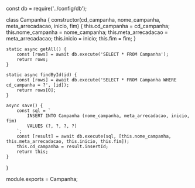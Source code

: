 const db = require('../config/db');


class Campanha {
    constructor(cd_campanha, nome_campanha, meta_arrecadacao, inicio, fim) {
        this.cd_campanha = cd_campanha;
        this.nome_campanha = nome_campanha;
        this.meta_arrecadacao = meta_arrecadacao;
        this.inicio = inicio;
        this.fim = fim;
    }

    static async getAll() {
        const [rows] = await db.execute('SELECT * FROM Campanha');
        return rows;
    }

    static async findById(id) {
        const [rows] = await db.execute('SELECT * FROM Campanha WHERE cd_campanha = ?', [id]);
        return rows[0];
    }
    
    async save() {
        const sql = `
            INSERT INTO Campanha (nome_campanha, meta_arrecadacao, inicio, fim)
            VALUES (?, ?, ?, ?)
        `;
        const [result] = await db.execute(sql, [this.nome_campanha, this.meta_arrecadacao, this.inicio, this.fim]);
        this.cd_campanha = result.insertId;
        return this;
    }
}

module.exports = Campanha;